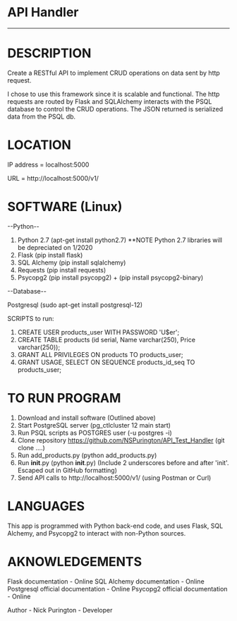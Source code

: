 # API Handler

________________________________________________________________________________________________________________________________________

# DESCRIPTION

Create a RESTful API to implement CRUD operations on data sent by http request. 

I chose to use this framework since it is scalable and functional.  The http requests are routed by Flask and SQLAlchemy interacts with the PSQL database to control the CRUD operations.  The JSON returned is serialized data from the PSQL db.

# LOCATION

IP address = localhost:5000

URL = http://localhost:5000/v1/

# SOFTWARE (Linux)

--Python--

1. Python 2.7 (apt-get install python2.7) **NOTE Python 2.7 libraries will be depreciated on 1/2020
2. Flask (pip install flask)
3. SQL Alchemy (pip install sqlalchemy)
4. Requests (pip install requests)
5. Psycopg2 (pip install psycopg2) + (pip install psycopg2-binary)

--Database--

Postgresql (sudo apt-get install postgresql-12)

SCRIPTS to run:

1. CREATE USER products_user WITH PASSWORD 'U$er';
2. CREATE TABLE products (id serial, Name varchar(250), Price varchar(250));
3. GRANT ALL PRIVILEGES ON products TO products_user;
4. GRANT USAGE, SELECT ON SEQUENCE products_id_seq TO products_user;

# TO RUN PROGRAM

1. Download and install software (Outlined above)
2. Start PostgreSQL server (pg_ctlcluster 12 main start)
3. Run PSQL scripts as POSTGRES user (-u postgres -i)
4. Clone repository https://github.com/NSPurington/API_Test_Handler (git clone ....)
5. Run add_products.py (python add_products.py)
6. Run __init__.py (python __init__.py) (Include 2 underscores before and after 'init'.  Escaped out in GitHub formatting)
7. Send API calls to http://localhost:5000/v1/ (using Postman or Curl)

# LANGUAGES

This app is programmed with Python back-end code, and uses Flask, SQL Alchemy, and Psycopg2 to interact with non-Python sources.


# AKNOWLEDGEMENTS

 Flask documentation - Online
 SQL Alchemy documentation - Online
 Postgresql official documentation - Online
 Psycopg2 official documentation - Online

Author - Nick Purington - Developer
